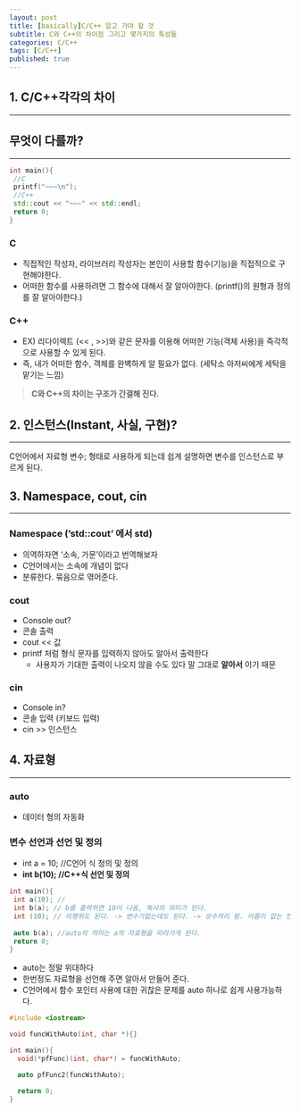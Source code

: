 ```yaml
---
layout: post
title: [basically]C/C++ 알고 가야 할 것
subtitle: C와 C++의 차이점 그리고 몇가지의 특성들
categories: C/C++
tags: [C/C++]
published: true
---
```

## 1. C/C++각각의 차이

---

## 무엇이 다를까?

---

```cpp
int main(){
 //C
 printf("~~~\n");
 //C++
 std::cout << "~~~" << std::endl;
 return 0;
}
```

### C

- 직접적인 작성자, 라이브러리 작성자는 본인이 사용할 함수(기능)을 직접적으로 구현해야한다.
- 어떠한 함수를 사용하려면 그 함수에 대해서 잘 알아야한다. (printf()의 원형과 정의를 잘 알아야한다.)

### C++

- EX) 리다이렉트 (<< , >>)와 같은 문자를 이용해 어떠한 기능(객체 사용)을 즉각적으로 사용할 수 있게 된다.
- 즉, 내가 어떠한 함수, 객체를 완벽하게 알 필요가 없다. (세탁소 아저씨에게 세탁을 맡기는 느낌)

> **C와 C++의 차이는 구조가 간결해 진다.**
>

## 2. 인스턴스(Instant, 사실, 구현)?

---

C언어에서 자료형 변수; 형태로 사용하게 되는데 쉽게 설명하면 변수를 인스턴스로 부르게 된다.

## 3. Namespace, cout, cin

---

### Namespace (’std::cout’ 에서 std)

- 의역하자면 ‘소속, 가문’이라고 번역해보자
- C언어에서는 소속에 개념이 없다
- 분류한다. 묶음으로 엮어준다.

### cout

- Console out?
- 콘솔 출력
- cout << 값
- printf 처럼 형식 문자를 입력하지 않아도 알아서 출력한다
  - 사용자가 기대한 출력이 나오지 않을 수도 있다 말 그대로 **알아서** 이기 때문

### cin

- Console in?
- 콘솔 입력 (키보드 입력)
- cin >> 인스턴스

## 4. 자료형

---

### auto

- 데이터 형의 자동화

### 변수 선언과  선언 및 정의

- int a = 10; //C언어 식 정의 및 정의
- **int b(10); //C++식 선언 및 정의**

```cpp
int main(){
 int a(10); //
 int b(a); // b를 출력하면 10이 나옴, 복사의 의미가 된다. 
 int (10); // 이행위도 된다. -> 변수가없는데도 된다. -> 상수처리 됨. 이름이 없는 인스턴스
 
 auto b(a); //auto의 의미는 a의 자료형을 따라가게 된다.
 return 0;
}
```

- auto는 정말 위대하다
- 한번정도 자료형을 선언해 주면 알아서 만들어 준다.
- C언어에서 함수 포인터 사용에 대한 귀찮은 문제를 auto 하나로 쉽게 사용가능하다.

```cpp
#include <iostream>

void funcWithAuto(int, char *){}

int main(){
  void(*pfFunc)(int, char*) = funcWithAuto;

  auto pfFunc2(funcWithAuto);

  return 0;
}
```

